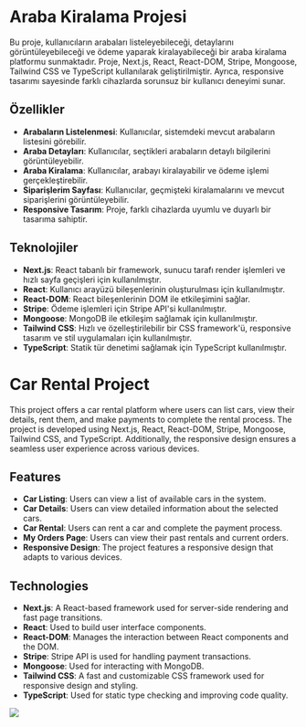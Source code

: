 # Araba Kiralama Projesi

Bu proje, kullanıcıların arabaları listeleyebileceği, detaylarını görüntüleyebileceği ve ödeme yaparak kiralayabileceği bir araba kiralama platformu sunmaktadır. Proje, Next.js, React, React-DOM, Stripe, Mongoose, Tailwind CSS ve TypeScript kullanılarak geliştirilmiştir. Ayrıca, responsive tasarımı sayesinde farklı cihazlarda sorunsuz bir kullanıcı deneyimi sunar.

## Özellikler

- **Arabaların Listelenmesi**: Kullanıcılar, sistemdeki mevcut arabaların listesini görebilir.
- **Araba Detayları**: Kullanıcılar, seçtikleri arabaların detaylı bilgilerini görüntüleyebilir.
- **Araba Kiralama**: Kullanıcılar, arabayı kiralayabilir ve ödeme işlemi gerçekleştirebilir.
- **Siparişlerim Sayfası**: Kullanıcılar, geçmişteki kiralamalarını ve mevcut siparişlerini görüntüleyebilir.
- **Responsive Tasarım**: Proje, farklı cihazlarda uyumlu ve duyarlı bir tasarıma sahiptir.

## Teknolojiler

- **Next.js**: React tabanlı bir framework, sunucu tarafı render işlemleri ve hızlı sayfa geçişleri için kullanılmıştır.
- **React**: Kullanıcı arayüzü bileşenlerinin oluşturulması için kullanılmıştır.
- **React-DOM**: React bileşenlerinin DOM ile etkileşimini sağlar.
- **Stripe**: Ödeme işlemleri için Stripe API'si kullanılmıştır.
- **Mongoose**: MongoDB ile etkileşim sağlamak için kullanılmıştır.
- **Tailwind CSS**: Hızlı ve özelleştirilebilir bir CSS framework'ü, responsive tasarım ve stil uygulamaları için kullanılmıştır.
- **TypeScript**: Statik tür denetimi sağlamak için TypeScript kullanılmıştır.

# Car Rental Project

This project offers a car rental platform where users can list cars, view their details, rent them, and make payments to complete the rental process. The project is developed using Next.js, React, React-DOM, Stripe, Mongoose, Tailwind CSS, and TypeScript. Additionally, the responsive design ensures a seamless user experience across various devices.

## Features

- **Car Listing**: Users can view a list of available cars in the system.
- **Car Details**: Users can view detailed information about the selected cars.
- **Car Rental**: Users can rent a car and complete the payment process.
- **My Orders Page**: Users can view their past rentals and current orders.
- **Responsive Design**: The project features a responsive design that adapts to various devices.

## Technologies

- **Next.js**: A React-based framework used for server-side rendering and fast page transitions.
- **React**: Used to build user interface components.
- **React-DOM**: Manages the interaction between React components and the DOM.
- **Stripe**: Stripe API is used for handling payment transactions.
- **Mongoose**: Used for interacting with MongoDB.
- **Tailwind CSS**: A fast and customizable CSS framework used for responsive design and styling.
- **TypeScript**: Used for static type checking and improving code quality.


![](https://github.com/Rasime-Dumlupunar/car-rental-f/blob/main/car-rental.gif)
